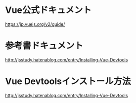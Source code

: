 # Vue公式ドキュメント
https://jp.vuejs.org/v2/guide/

# 参考書ドキュメント
http://jsstudy.hatenablog.com/entry/Installing-Vue-Devtools

# Vue Devtoolsインストール方法
http://jsstudy.hatenablog.com/entry/Installing-Vue-Devtools
